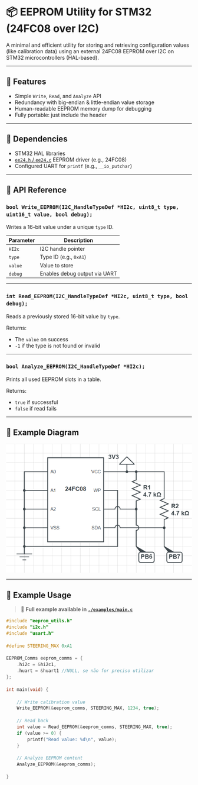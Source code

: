 # 📦 EEPROM Utility for STM32 (24FC08 over I2C)

A minimal and efficient utility for storing and retrieving configuration values (like calibration data) using an external 24FC08 EEPROM over I2C on STM32 microcontrollers (HAL-based). 

---

## 📌 Features

- Simple `Write`, `Read`, and `Analyze` API  
- Redundancy with big-endian & little-endian value storage  
- Human-readable EEPROM memory dump for debugging  
- Fully portable: just include the header  

---

## 🔧 Dependencies

- STM32 HAL libraries  
- [`ee24.h` / `ee24.c`](https://github.com/nimaltd/ee24) EEPROM driver (e.g., 24FC08)  
- Configured UART for `printf` (e.g., `__io_putchar`)  
---

## 🧠 API Reference

### `bool Write_EEPROM(I2C_HandleTypeDef *HI2c, uint8_t type, uint16_t value, bool debug);`

Writes a 16-bit value under a unique `type` ID.

| Parameter | Description |
|----------|-------------|
| `HI2c`   | I2C handle pointer |
| `type`   | Type ID (e.g., `0xA1`) |
| `value`  | Value to store |
| `debug`  | Enables debug output via UART |

---

### `int Read_EEPROM(I2C_HandleTypeDef *HI2c, uint8_t type, bool debug);`

Reads a previously stored 16-bit value by `type`.

Returns:
- The `value` on success
- `-1` if the type is not found or invalid

---

### `bool Analyze_EEPROM(I2C_HandleTypeDef *HI2c);`

Prints all used EEPROM slots in a table.

Returns:
- `true` if successful
- `false` if read fails

---

## 📘 Example Diagram
![EEPROM Wiring Diagram](./pics/diagram1.png)

---

## 📘 Example Usage

> 🔎 **Full example available in [`./examples/main.c`](./examples/main.c)**

```c
#include "eeprom_utils.h"
#include "i2c.h"
#include "usart.h"

#define STEERING_MAX 0xA1

EEPROM_Comms eeprom_comms = {
    .hi2c = &hi2c1,
    .huart = &huart1 //NULL, se não for preciso utilizar
};

int main(void) {

    // Write calibration value
    Write_EEPROM(&eeprom_comms, STEERING_MAX, 1234, true);

    // Read back
    int value = Read_EEPROM(&eeprom_comms, STEERING_MAX, true);
    if (value >= 0) {
        printf("Read value: %d\n", value);
    }

    // Analyze EEPROM content
    Analyze_EEPROM(&eeprom_comms);
	
}
